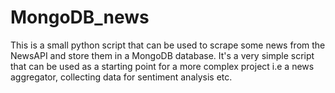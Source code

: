 # MongoDB_news

This is a small python script that can be used to scrape some news from the NewsAPI and store them in a MongoDB database. It's a very simple script that can be used as a starting point for a more complex project i.e a news aggregator, collecting data for sentiment analysis etc.

